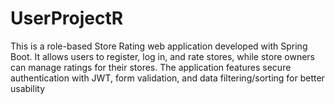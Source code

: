 # UserProjectR

This is a role-based Store Rating web application developed with Spring Boot. 
It allows users to register, log in, and rate stores, while store owners can manage ratings for their stores.
The application features secure authentication with JWT, form validation, and data filtering/sorting for better usability

